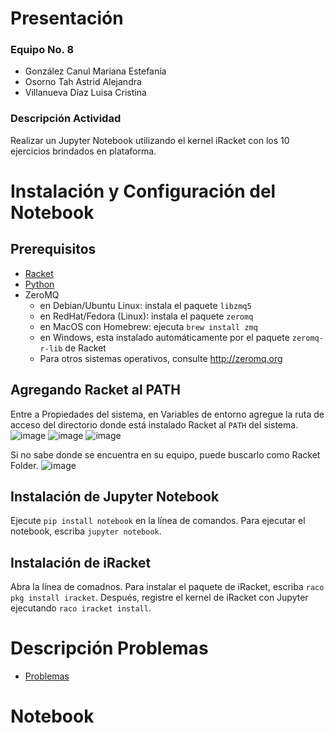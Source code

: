 # Presentación
### **Equipo No. 8** 
- González Canul Mariana Estefanía 
- Osorno Tah Astrid Alejandra
- Villanueva Díaz Luisa Cristina

### Descripción Actividad
Realizar un Jupyter Notebook utilizando el kernel iRacket con los 10 ejercicios brindados en plataforma.

# Instalación y Configuración del Notebook
## **Prerequisitos**
- [Racket](https://racket-lang.org/)
- [Python](https://www.python.org/downloads/)
- ZeroMQ
  - en Debian/Ubuntu Linux: instala el paquete `libzmq5` 
  - en RedHat/Fedora (Linux): instala el paquete `zeromq`
  - en MacOS con Homebrew: ejecuta `brew install zmq`
  - en Windows, esta instalado automáticamente por el paquete `zeromq-r-lib` de Racket
  - Para otros sistemas operativos, consulte http://zeromq.org

## **Agregando Racket al PATH**
Entre a Propiedades del sistema, en Variables de entorno agregue la ruta de acceso del directorio donde está instalado Racket al `PATH` del sistema.
![image](https://github.com/marglezc/Programacion-Funcional-EQ08/assets/144637940/2a594f71-81cd-46ca-9001-618a248c9906)
![image](https://github.com/marglezc/Programacion-Funcional-EQ08/assets/144637940/23764360-e132-4916-989c-589005715128)
![image](https://github.com/marglezc/Programacion-Funcional-EQ08/assets/144637940/6a7a2455-57ba-4802-b9c8-840a97cbe0f7)

Si no sabe donde se encuentra en su equipo, puede buscarlo como Racket Folder.
![image](https://github.com/marglezc/Programacion-Funcional-EQ08/assets/144637940/2d269d07-29ac-4104-a5f2-2683000869ab)

## **Instalación de Jupyter Notebook**
Ejecute `pip install notebook` en la línea de comandos.
Para ejecutar el notebook, escriba `jupyter notebook`.

## **Instalación de iRacket**

Abra la línea de comadnos. Para instalar el paquete de iRacket, escriba `raco pkg install iracket`.
Después, registre el kernel de iRacket con Jupyter ejecutando `raco iracket install`.

# Descripción Problemas
- [Problemas](https://github.com/marglezc/Programacion-Funcional-EQ08/blob/Archivos/Ejecuci%C3%B3nProblemas.md)
# Notebook
